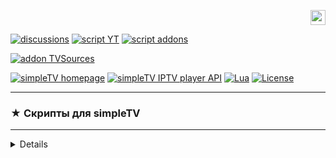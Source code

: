 <p align="right">
 <a title="english" href="./README-EN.md"><img src="https://github.githubassets.com/images/icons/emoji/unicode/1f1ec-1f1e7.png" height="24" alt="english" /> </a>
</p>

[![discussions][badge-discussions]][discussions]
[![script YT][badge-yt]][YT]
[![script addons][badge-addons]][addons]


[![addon TVSources][badge-tvsources]][TVSources]
<!---
[![addon PM][badge-pm]][PM]

[![simpleTV bugtracker][badge-simpletvbugtracker]][simpleTV bugtracker]--->

[![simpleTV homepage][badge-simpletvhomepage]][simpleTV homepage]
[![simpleTV IPTV player API][badge-simpletvapi]][simpleTV API]
[![Lua][badge-lua]][Lua]
[![License][badge-license]][License]

---

<!---### ★ <span id="a1">[Скрипты](#1 "")</span>--->
### ★ Скрипты для simpleTV
---
<details>

📌 **Установка**
 - видео скрипты в папку _`..\luaScr\user\video`_
 - скраперы _`TVSources`_ в папку _`..\luaScr\user\TVSources\AutoSetup`_

📌 **В некоторых скриптах возможно указать**
 - прокси/зеркало
 - различные параметры

📌 **Авторизация**

- если скрипт поддерживает, установить в дополнении _`Password Manager`_ логин и пароль
<!---
---

⚠ <span id="1"></span>[**Внимание!**](#a1)<br>
--->

</details>
 
[discussions]: https://github.com/Nexterr-origin/Nexterr-origin/discussions "discussions"
[YT]: ../../../simpleTV-YouTube "скрипт YouTube"
[addons]: ../../../simpleTV-Addons "Дополнения"
[simpleTV API]: http://iptv.gen12.net/dokuwiki/doku.php?id=mantis:simpletv:api "simpleTV API"
[Lua]: https://www.lua.org/manual/5.1 "Lua 5.1"
[License]: ../../blob/master/LICENSE "License GPL 3.0"
[TVSources]: https://github.com/BMSimple/SimpleTV/releases/tag/TVSources "дополнение TVSources by BM"
[PM]: http://iptv.gen12.net/bugtracker/view.php?id=1485 "дополнение Password Manager"
[simpleTV homepage]: http://iptv.gen12.net "домашняя страница"
<!--[simpleTV bugtracker]: http://iptv.gen12.net/bugtracker "багтрекер"--->


[badge-discussions]: https://img.shields.io/badge/💬-Discussions-%232b2b2b?style=flat-squar&labelColor=%232c68a8 "Discussions"
[badge-yt]: https://img.shields.io/badge/%D1%81%D0%BA%D1%80%D0%B8%D0%BF%D1%82%20YouTube-%232b2b2b?style=flat-square&labelColor=%232c68a8 "скрипт YouTube"
[badge-simpletvapi]: https://img.shields.io/badge/simpleTV-Lua%20API-%232b2b2b?style=flat-squar&labelColor=%23303f50 "simpleTV Lua API"
[badge-lua]: https://img.shields.io/badge/Lua-5.1-%232b2b2b?style=flat-square&labelColor=%23303f50 "Lua 5.1"
[badge-license]: https://img.shields.io/badge/License-GPL%203.0-%232b2b2b?style=flat-square&labelColor=%23303f50 "License GPL 3.0"
[badge-tvsources]: https://img.shields.io/badge/%D0%B4%D0%BE%D0%BF%D0%BE%D0%BB%D0%BD%D0%B5%D0%BD%D0%B8%D0%B5%20BM-TVSources-%232b2b2b?style=flat-squar&labelColor=%23303f50 "дополнение TVSources by BM"
[badge-pm]: https://img.shields.io/badge/%D0%B4%D0%BE%D0%BF%D0%BE%D0%BB%D0%BD%D0%B5%D0%BD%D0%B8%D0%B5-Password%20Manager-%232b2b2b?style=flat-square&labelColor=%23303f50 "дополнение Password Manager"
[badge-simpletvhomepage]: https://img.shields.io/badge/simpleTV-homepage-%232b2b2b?style=flat-square&labelColor=%23303f50 "домашняя страница"
[badge-simpletvbugtracker]: https://img.shields.io/badge/simpleTV-bugtracker-%232b2b2b?style=flat-square&labelColor=%23303f50 "багтрекер"
[badge-addons]: https://img.shields.io/badge/%D0%94%D0%BE%D0%BF%D0%BE%D0%BB%D0%BD%D0%B5%D0%BD%D0%B8%D1%8F-%232b2b2b?style=flat-squar&labelColor=%232c68a8 "Дополнения"
